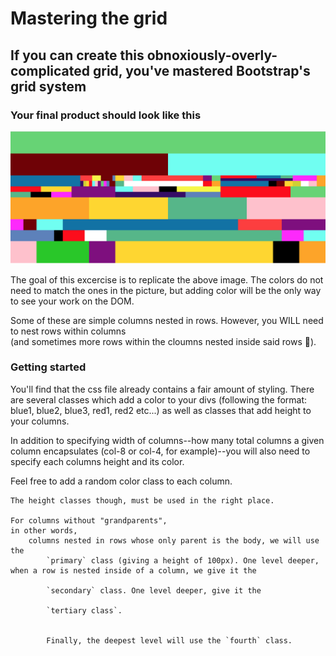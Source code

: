 # Mastering the grid #

## If you can create this obnoxiously-overly-complicated grid, you've mastered Bootstrap's grid system ##

<!-- To see this image, either open the image contained in this folder, or click on a little logo with a small magnifying glass on it on the top right of your text editor (if you're using VS code) -->

### Your final product should look like this
<img src="grid.png">

The goal of this excercise is to replicate the above image. The colors do not need to match the ones in the picture, but adding color will be the only way to see your work on the DOM. 

Some of these are simple columns nested in rows. However, you WILL need to 
    nest rows within columns    
    (and sometimes more rows within the cloumns nested inside said rows 🤯).

### Getting started
You'll find that the css file already contains a fair amount of styling. There are several classes which add a color to your divs (following the format: blue1, blue2, blue3, red1, red2 etc...) as well as classes that add height to your columns. 

In addition to specifying width of columns--how many total columns a given column encapsulates (col-8 or col-4, for example)--you will also need to specify each columns height and its color. 

Feel free to add a random color class to each column. 

    The height classes though, must be used in the right place. 
    
    For columns without "grandparents", 
    in other words, 
        columns nested in rows whose only parent is the body, we will use the 
            `primary` class (giving a height of 100px). One level deeper, when a row is nested inside of a column, we give it the 
            
            `secondary` class. One level deeper, give it the 
            
            `tertiary class`. 
            
            
            Finally, the deepest level will use the `fourth` class. 